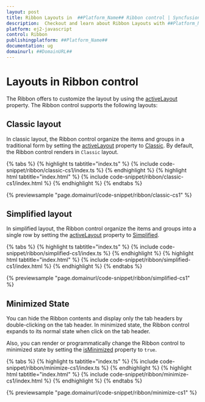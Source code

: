 ```yaml
---
layout: post
title: Ribbon Layouts in  ##Platform_Name## Ribbon control | Syncfusion
description:  Checkout and learn about Ribbon Layouts with ##Platform_Name## Ribbon control of Syncfusion Essential JS 2 and more details.
platform: ej2-javascript
control: Ribbon
publishingplatform: ##Platform_Name##
documentation: ug
domainurl: ##DomainURL##
---
```

# Layouts in Ribbon control

The Ribbon offers to customize the layout by using the [activeLayout](https://ej2.syncfusion.com/documentation/api/ribbon/#activelayout) property. The Ribbon control supports the following layouts:

## Classic layout

In classic layout, the Ribbon control organize the items and groups in a traditional form by setting the [activeLayout](https://ej2.syncfusion.com/documentation/api/ribbon/#activelayout) property to [Classic](https://ej2.syncfusion.com/documentation/api/ribbon/ribbonLayout/). By default, the Ribbon control renders in `Classic` layout.

{% tabs %}
{% highlight ts tabtitle="index.ts" %}
{% include code-snippet/ribbon/classic-cs1/index.ts %}
{% endhighlight %}
{% highlight html tabtitle="index.html" %}
{% include code-snippet/ribbon/classic-cs1/index.html %}
{% endhighlight %}
{% endtabs %}
          
{% previewsample "page.domainurl/code-snippet/ribbon/classic-cs1" %}

## Simplified layout

In simplified layout, the Ribbon control organize the items and groups into a single row by setting the [activeLayout](https://ej2.syncfusion.com/documentation/api/ribbon/#activelayout) property to [Simplified](https://ej2.syncfusion.com/documentation/api/ribbon/ribbonLayout/).

{% tabs %}
{% highlight ts tabtitle="index.ts" %}
{% include code-snippet/ribbon/simplified-cs1/index.ts %}
{% endhighlight %}
{% highlight html tabtitle="index.html" %}
{% include code-snippet/ribbon/simplified-cs1/index.html %}
{% endhighlight %}
{% endtabs %}
          
{% previewsample "page.domainurl/code-snippet/ribbon/simplified-cs1" %}

## Minimized State

You can hide the Ribbon contents and display only the tab headers by double-clicking on the tab header. In minimized state, the Ribbon control expands to its normal state when click on the tab header.

Also, you can render or programmatically change the Ribbon control to minimized state by setting the [isMinimized](https://ej2.syncfusion.com/documentation/api/ribbon/#isminimized) property to `true`.

{% tabs %}
{% highlight ts tabtitle="index.ts" %}
{% include code-snippet/ribbon/minimize-cs1/index.ts %}
{% endhighlight %}
{% highlight html tabtitle="index.html" %}
{% include code-snippet/ribbon/minimize-cs1/index.html %}
{% endhighlight %}
{% endtabs %}
          
{% previewsample "page.domainurl/code-snippet/ribbon/minimize-cs1" %}